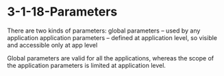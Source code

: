 # 3-1-18-Parameters

There are two kinds of parameters: global parameters – used by any application application parameters – defined at application level, so visible and accessible only at app level

Global parameters are valid for all the applications, whereas the scope of the application parameters is limited at application level.


